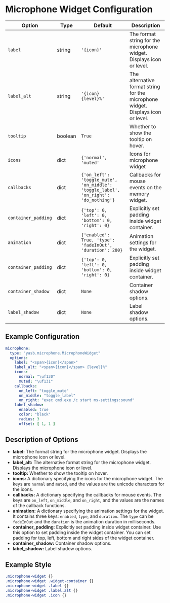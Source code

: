 # Microphone Widget Configuration

| Option            | Type    | Default                                                                 | Description                                                                 |
|-------------------|---------|-------------------------------------------------------------------------|-----------------------------------------------------------------------------|
| `label`           | string  | `'{icon}'`                        | The format string for the microphone widget. Displays icon or level. |
| `label_alt`       | string  | `'{icon} {level}%'`        | The alternative format string for the microphone widget. Displays icon or level. |
| `tooltip`  | boolean  | `True`        | Whether to show the tooltip on hover. |
| `icons`       | dict    | `{'normal', 'muted'` | Icons for microphone widget |
| `callbacks`       | dict    | `{'on_left': 'toggle_mute', 'on_middle': 'toggle_label', 'on_right': 'do_nothing'}` | Callbacks for mouse events on the memory widget. |
| `container_padding`  | dict | `{'top': 0, 'left': 0, 'bottom': 0, 'right': 0}`      | Explicitly set padding inside widget container. |
| `animation`         | dict    | `{'enabled': True, 'type': 'fadeInOut', 'duration': 200}`               | Animation settings for the widget.                                          |
| `container_padding`  | dict | `{'top': 0, 'left': 0, 'bottom': 0, 'right': 0}`      | Explicitly set padding inside widget container.                            |
| `container_shadow`   | dict   | `None`                  | Container shadow options.                       |
| `label_shadow`         | dict   | `None`                  | Label shadow options.                 |

## Example Configuration

```yaml
microphone:
  type: "yasb.microphone.MicrophoneWidget"
  options:
    label: "<span>{icon}</span>"
    label_alt: "<span>{icon}</span> {level}%"
    icons:
      normal: "\uf130"
      muted: "\uf131"
    callbacks:
      on_left: "toggle_mute"
      on_middle: "toggle_label"
      on_right: "exec cmd.exe /c start ms-settings:sound"
    label_shadow:
      enabled: true
      color: "black"
      radius: 3
      offset: [ 1, 1 ]
```

## Description of Options

- **label:** The format string for the microphone widget. Displays the microphone icon or level.
- **label_alt:** The alternative format string for the microphone widget. Displays the microphone icon or level.
- **tooltip:** Whether to show the tooltip on hover.
- **icons:** A dictionary specifying the icons for the microphone widget. The keys are `normal` and `muted`, and the values are the unicode characters for the icons.
- **callbacks:** A dictionary specifying the callbacks for mouse events. The keys are `on_left`, `on_middle`, and `on_right`, and the values are the names of the callback functions.
- **animation:** A dictionary specifying the animation settings for the widget. It contains three keys: `enabled`, `type`, and `duration`. The `type` can be `fadeInOut` and the `duration` is the animation duration in milliseconds.
- **container_padding**: Explicitly set padding inside widget container. Use this option to set padding inside the widget container. You can set padding for top, left, bottom and right sides of the widget container.
- **container_shadow:** Container shadow options.
- **label_shadow:** Label shadow options.

## Example Style
```css
.microphone-widget {}
.microphone-widget .widget-container {}
.microphone-widget .label {}
.microphone-widget .label.alt {}
.microphone-widget .icon {}
```